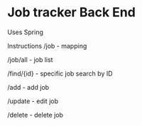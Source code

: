 <h1> Job tracker Back End</h1>
Uses Spring

Instructions
/job - mapping

/job/all - job list

/find/{id} - specific job search by ID

/add - add job

/update - edit job

/delete - delete job
